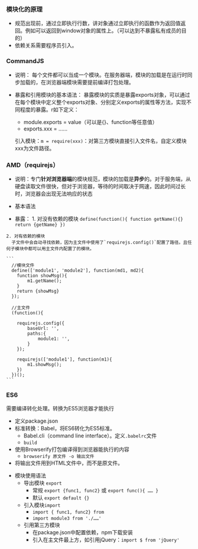 ### 模块化的原理
  * 规范出现前，通过立即执行行数，讲对象通过立即执行的函数作为返回值返回。例如可以返回到window对象的属性上。（可以达到不暴露私有成员的目的）
  * 依赖关系需要程序员引入。

### CommandJS
  - 说明： 每个文件都可以当成一个模块。在服务器端，模块的加载是在运行时同步加载的，在浏览器端模块需要提前编译打包处理。
    
  - 暴露和引用模块的基本语法： 
    暴露模块的实质是暴露exports对象，可以通过在每个模块中定义整个exports对象、分别定义exports的属性等方法，实现不同程度的暴露。r如下定义：
    * module.exports = value（可以是{}、function等任意值）
    * exports.xxx = ……

    引入模块：`m = require(xxx)`：对第三方模块直接引入文件名，自定义模块xxx为文件路径。

### AMD（requirejs）
  - 说明：专门**针对浏览器端**的模块规范，模块的加载是**异步**的。对于服务端，从硬盘读取文件很快，但对于浏览器，等待的时间取决于网速，因此时间过长时，浏览器会出现无法响应的状态

  - 基本语法
   - 暴露：
    1. 对没有依赖的模块
    ```
      define(function(){
        function getName(){}
        return {getName}
      })
    ```

    2. 对有依赖的模块
      子文件中会自动寻找依赖，因为主文件中使用了`requirejs.config()`配置了路径。且任何子模块中都可以用主文件内配置了的模块。

    ```
      //模块文件
      define(['module1', 'module2'], function(md1, md2){
        function showMsg(){
            m1.getName();
        }
        return {showMsg}
      });

      //主文件
      (function(){

        requirejs.config({
            baseUrl: '',
            paths:{
                module1: '',
            }
        });

        requirejs(['module1'], function(m1){
            m1.showMsg();
        })
      })();
    ```

### ES6
  需要编译转化处理。转换为ES5浏览器才能执行
  - 定义package.json
  - 标准转换：Babel，将ES6转化为ES5标准。
    - Babel.cli（command line interface）。定义`.babelrc`文件
    - `build`
  - 使用Browserify打包编译得到浏览器能执行的内容
    - `browserify 原文件 -o 输出文件`
  - 将输出文件用到HTML文件中，而不是原文件。

  * 模块使用语法
    - 导出模块 `export`
      - 常规 `export {func1, func2}` 或 `export func(){ …… }`
      - 默认 `export default {}`
    - 引入模块`import`
      - `import { func1, func2} from `
      - `import module3 from './……'`
    - 引用第三方模块
      - 在package.json中配置依赖，npm下载安装
      - 引入在主文件最上方，如引用jQuery：`import $ from 'jQuery'`

